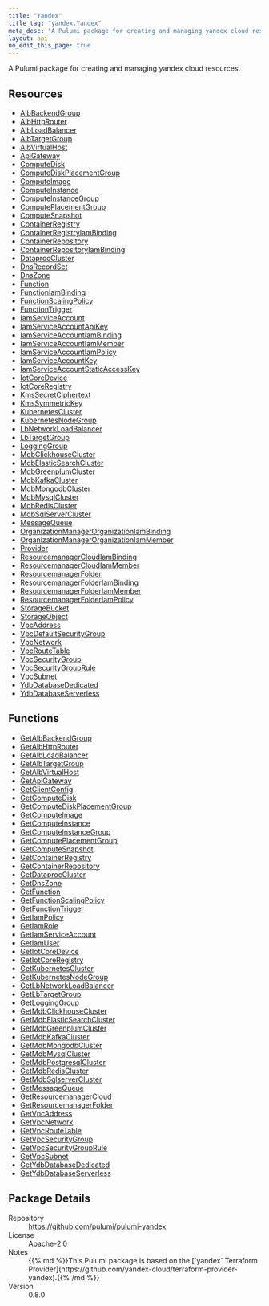```yaml
---
title: "Yandex"
title_tag: "yandex.Yandex"
meta_desc: "A Pulumi package for creating and managing yandex cloud resources."
layout: api
no_edit_this_page: true
---
```


<!-- WARNING: this file was generated by Pulumi Docs Generator. -->
<!-- Do not edit by hand unless you're certain you know what you are doing! -->

A Pulumi package for creating and managing yandex cloud resources.

<h2 id="resources">Resources</h2>
<ul class="api">
    <li><a href="albbackendgroup" title="AlbBackendGroup"><span class="api-symbol api-symbol--resource"></span>AlbBackendGroup</a></li>
    <li><a href="albhttprouter" title="AlbHttpRouter"><span class="api-symbol api-symbol--resource"></span>AlbHttpRouter</a></li>
    <li><a href="albloadbalancer" title="AlbLoadBalancer"><span class="api-symbol api-symbol--resource"></span>AlbLoadBalancer</a></li>
    <li><a href="albtargetgroup" title="AlbTargetGroup"><span class="api-symbol api-symbol--resource"></span>AlbTargetGroup</a></li>
    <li><a href="albvirtualhost" title="AlbVirtualHost"><span class="api-symbol api-symbol--resource"></span>AlbVirtualHost</a></li>
    <li><a href="apigateway" title="ApiGateway"><span class="api-symbol api-symbol--resource"></span>ApiGateway</a></li>
    <li><a href="computedisk" title="ComputeDisk"><span class="api-symbol api-symbol--resource"></span>ComputeDisk</a></li>
    <li><a href="computediskplacementgroup" title="ComputeDiskPlacementGroup"><span class="api-symbol api-symbol--resource"></span>ComputeDiskPlacementGroup</a></li>
    <li><a href="computeimage" title="ComputeImage"><span class="api-symbol api-symbol--resource"></span>ComputeImage</a></li>
    <li><a href="computeinstance" title="ComputeInstance"><span class="api-symbol api-symbol--resource"></span>ComputeInstance</a></li>
    <li><a href="computeinstancegroup" title="ComputeInstanceGroup"><span class="api-symbol api-symbol--resource"></span>ComputeInstanceGroup</a></li>
    <li><a href="computeplacementgroup" title="ComputePlacementGroup"><span class="api-symbol api-symbol--resource"></span>ComputePlacementGroup</a></li>
    <li><a href="computesnapshot" title="ComputeSnapshot"><span class="api-symbol api-symbol--resource"></span>ComputeSnapshot</a></li>
    <li><a href="containerregistry" title="ContainerRegistry"><span class="api-symbol api-symbol--resource"></span>ContainerRegistry</a></li>
    <li><a href="containerregistryiambinding" title="ContainerRegistryIamBinding"><span class="api-symbol api-symbol--resource"></span>ContainerRegistryIamBinding</a></li>
    <li><a href="containerrepository" title="ContainerRepository"><span class="api-symbol api-symbol--resource"></span>ContainerRepository</a></li>
    <li><a href="containerrepositoryiambinding" title="ContainerRepositoryIamBinding"><span class="api-symbol api-symbol--resource"></span>ContainerRepositoryIamBinding</a></li>
    <li><a href="dataproccluster" title="DataprocCluster"><span class="api-symbol api-symbol--resource"></span>DataprocCluster</a></li>
    <li><a href="dnsrecordset" title="DnsRecordSet"><span class="api-symbol api-symbol--resource"></span>DnsRecordSet</a></li>
    <li><a href="dnszone" title="DnsZone"><span class="api-symbol api-symbol--resource"></span>DnsZone</a></li>
    <li><a href="function" title="Function"><span class="api-symbol api-symbol--resource"></span>Function</a></li>
    <li><a href="functioniambinding" title="FunctionIamBinding"><span class="api-symbol api-symbol--resource"></span>FunctionIamBinding</a></li>
    <li><a href="functionscalingpolicy" title="FunctionScalingPolicy"><span class="api-symbol api-symbol--resource"></span>FunctionScalingPolicy</a></li>
    <li><a href="functiontrigger" title="FunctionTrigger"><span class="api-symbol api-symbol--resource"></span>FunctionTrigger</a></li>
    <li><a href="iamserviceaccount" title="IamServiceAccount"><span class="api-symbol api-symbol--resource"></span>IamServiceAccount</a></li>
    <li><a href="iamserviceaccountapikey" title="IamServiceAccountApiKey"><span class="api-symbol api-symbol--resource"></span>IamServiceAccountApiKey</a></li>
    <li><a href="iamserviceaccountiambinding" title="IamServiceAccountIamBinding"><span class="api-symbol api-symbol--resource"></span>IamServiceAccountIamBinding</a></li>
    <li><a href="iamserviceaccountiammember" title="IamServiceAccountIamMember"><span class="api-symbol api-symbol--resource"></span>IamServiceAccountIamMember</a></li>
    <li><a href="iamserviceaccountiampolicy" title="IamServiceAccountIamPolicy"><span class="api-symbol api-symbol--resource"></span>IamServiceAccountIamPolicy</a></li>
    <li><a href="iamserviceaccountkey" title="IamServiceAccountKey"><span class="api-symbol api-symbol--resource"></span>IamServiceAccountKey</a></li>
    <li><a href="iamserviceaccountstaticaccesskey" title="IamServiceAccountStaticAccessKey"><span class="api-symbol api-symbol--resource"></span>IamServiceAccountStaticAccessKey</a></li>
    <li><a href="iotcoredevice" title="IotCoreDevice"><span class="api-symbol api-symbol--resource"></span>IotCoreDevice</a></li>
    <li><a href="iotcoreregistry" title="IotCoreRegistry"><span class="api-symbol api-symbol--resource"></span>IotCoreRegistry</a></li>
    <li><a href="kmssecretciphertext" title="KmsSecretCiphertext"><span class="api-symbol api-symbol--resource"></span>KmsSecretCiphertext</a></li>
    <li><a href="kmssymmetrickey" title="KmsSymmetricKey"><span class="api-symbol api-symbol--resource"></span>KmsSymmetricKey</a></li>
    <li><a href="kubernetescluster" title="KubernetesCluster"><span class="api-symbol api-symbol--resource"></span>KubernetesCluster</a></li>
    <li><a href="kubernetesnodegroup" title="KubernetesNodeGroup"><span class="api-symbol api-symbol--resource"></span>KubernetesNodeGroup</a></li>
    <li><a href="lbnetworkloadbalancer" title="LbNetworkLoadBalancer"><span class="api-symbol api-symbol--resource"></span>LbNetworkLoadBalancer</a></li>
    <li><a href="lbtargetgroup" title="LbTargetGroup"><span class="api-symbol api-symbol--resource"></span>LbTargetGroup</a></li>
    <li><a href="logginggroup" title="LoggingGroup"><span class="api-symbol api-symbol--resource"></span>LoggingGroup</a></li>
    <li><a href="mdbclickhousecluster" title="MdbClickhouseCluster"><span class="api-symbol api-symbol--resource"></span>MdbClickhouseCluster</a></li>
    <li><a href="mdbelasticsearchcluster" title="MdbElasticSearchCluster"><span class="api-symbol api-symbol--resource"></span>MdbElasticSearchCluster</a></li>
    <li><a href="mdbgreenplumcluster" title="MdbGreenplumCluster"><span class="api-symbol api-symbol--resource"></span>MdbGreenplumCluster</a></li>
    <li><a href="mdbkafkacluster" title="MdbKafkaCluster"><span class="api-symbol api-symbol--resource"></span>MdbKafkaCluster</a></li>
    <li><a href="mdbmongodbcluster" title="MdbMongodbCluster"><span class="api-symbol api-symbol--resource"></span>MdbMongodbCluster</a></li>
    <li><a href="mdbmysqlcluster" title="MdbMysqlCluster"><span class="api-symbol api-symbol--resource"></span>MdbMysqlCluster</a></li>
    <li><a href="mdbrediscluster" title="MdbRedisCluster"><span class="api-symbol api-symbol--resource"></span>MdbRedisCluster</a></li>
    <li><a href="mdbsqlservercluster" title="MdbSqlServerCluster"><span class="api-symbol api-symbol--resource"></span>MdbSqlServerCluster</a></li>
    <li><a href="messagequeue" title="MessageQueue"><span class="api-symbol api-symbol--resource"></span>MessageQueue</a></li>
    <li><a href="organizationmanagerorganizationiambinding" title="OrganizationManagerOrganizationIamBinding"><span class="api-symbol api-symbol--resource"></span>OrganizationManagerOrganizationIamBinding</a></li>
    <li><a href="organizationmanagerorganizationiammember" title="OrganizationManagerOrganizationIamMember"><span class="api-symbol api-symbol--resource"></span>OrganizationManagerOrganizationIamMember</a></li>
    <li><a href="provider" title="Provider"><span class="api-symbol api-symbol--resource"></span>Provider</a></li>
    <li><a href="resourcemanagercloudiambinding" title="ResourcemanagerCloudIamBinding"><span class="api-symbol api-symbol--resource"></span>ResourcemanagerCloudIamBinding</a></li>
    <li><a href="resourcemanagercloudiammember" title="ResourcemanagerCloudIamMember"><span class="api-symbol api-symbol--resource"></span>ResourcemanagerCloudIamMember</a></li>
    <li><a href="resourcemanagerfolder" title="ResourcemanagerFolder"><span class="api-symbol api-symbol--resource"></span>ResourcemanagerFolder</a></li>
    <li><a href="resourcemanagerfolderiambinding" title="ResourcemanagerFolderIamBinding"><span class="api-symbol api-symbol--resource"></span>ResourcemanagerFolderIamBinding</a></li>
    <li><a href="resourcemanagerfolderiammember" title="ResourcemanagerFolderIamMember"><span class="api-symbol api-symbol--resource"></span>ResourcemanagerFolderIamMember</a></li>
    <li><a href="resourcemanagerfolderiampolicy" title="ResourcemanagerFolderIamPolicy"><span class="api-symbol api-symbol--resource"></span>ResourcemanagerFolderIamPolicy</a></li>
    <li><a href="storagebucket" title="StorageBucket"><span class="api-symbol api-symbol--resource"></span>StorageBucket</a></li>
    <li><a href="storageobject" title="StorageObject"><span class="api-symbol api-symbol--resource"></span>StorageObject</a></li>
    <li><a href="vpcaddress" title="VpcAddress"><span class="api-symbol api-symbol--resource"></span>VpcAddress</a></li>
    <li><a href="vpcdefaultsecuritygroup" title="VpcDefaultSecurityGroup"><span class="api-symbol api-symbol--resource"></span>VpcDefaultSecurityGroup</a></li>
    <li><a href="vpcnetwork" title="VpcNetwork"><span class="api-symbol api-symbol--resource"></span>VpcNetwork</a></li>
    <li><a href="vpcroutetable" title="VpcRouteTable"><span class="api-symbol api-symbol--resource"></span>VpcRouteTable</a></li>
    <li><a href="vpcsecuritygroup" title="VpcSecurityGroup"><span class="api-symbol api-symbol--resource"></span>VpcSecurityGroup</a></li>
    <li><a href="vpcsecuritygrouprule" title="VpcSecurityGroupRule"><span class="api-symbol api-symbol--resource"></span>VpcSecurityGroupRule</a></li>
    <li><a href="vpcsubnet" title="VpcSubnet"><span class="api-symbol api-symbol--resource"></span>VpcSubnet</a></li>
    <li><a href="ydbdatabasededicated" title="YdbDatabaseDedicated"><span class="api-symbol api-symbol--resource"></span>YdbDatabaseDedicated</a></li>
    <li><a href="ydbdatabaseserverless" title="YdbDatabaseServerless"><span class="api-symbol api-symbol--resource"></span>YdbDatabaseServerless</a></li>
</ul>

<h2 id="functions">Functions</h2>
<ul class="api">
    <li><a href="getalbbackendgroup" title="GetAlbBackendGroup"><span class="api-symbol api-symbol--function"></span>GetAlbBackendGroup</a></li>
    <li><a href="getalbhttprouter" title="GetAlbHttpRouter"><span class="api-symbol api-symbol--function"></span>GetAlbHttpRouter</a></li>
    <li><a href="getalbloadbalancer" title="GetAlbLoadBalancer"><span class="api-symbol api-symbol--function"></span>GetAlbLoadBalancer</a></li>
    <li><a href="getalbtargetgroup" title="GetAlbTargetGroup"><span class="api-symbol api-symbol--function"></span>GetAlbTargetGroup</a></li>
    <li><a href="getalbvirtualhost" title="GetAlbVirtualHost"><span class="api-symbol api-symbol--function"></span>GetAlbVirtualHost</a></li>
    <li><a href="getapigateway" title="GetApiGateway"><span class="api-symbol api-symbol--function"></span>GetApiGateway</a></li>
    <li><a href="getclientconfig" title="GetClientConfig"><span class="api-symbol api-symbol--function"></span>GetClientConfig</a></li>
    <li><a href="getcomputedisk" title="GetComputeDisk"><span class="api-symbol api-symbol--function"></span>GetComputeDisk</a></li>
    <li><a href="getcomputediskplacementgroup" title="GetComputeDiskPlacementGroup"><span class="api-symbol api-symbol--function"></span>GetComputeDiskPlacementGroup</a></li>
    <li><a href="getcomputeimage" title="GetComputeImage"><span class="api-symbol api-symbol--function"></span>GetComputeImage</a></li>
    <li><a href="getcomputeinstance" title="GetComputeInstance"><span class="api-symbol api-symbol--function"></span>GetComputeInstance</a></li>
    <li><a href="getcomputeinstancegroup" title="GetComputeInstanceGroup"><span class="api-symbol api-symbol--function"></span>GetComputeInstanceGroup</a></li>
    <li><a href="getcomputeplacementgroup" title="GetComputePlacementGroup"><span class="api-symbol api-symbol--function"></span>GetComputePlacementGroup</a></li>
    <li><a href="getcomputesnapshot" title="GetComputeSnapshot"><span class="api-symbol api-symbol--function"></span>GetComputeSnapshot</a></li>
    <li><a href="getcontainerregistry" title="GetContainerRegistry"><span class="api-symbol api-symbol--function"></span>GetContainerRegistry</a></li>
    <li><a href="getcontainerrepository" title="GetContainerRepository"><span class="api-symbol api-symbol--function"></span>GetContainerRepository</a></li>
    <li><a href="getdataproccluster" title="GetDataprocCluster"><span class="api-symbol api-symbol--function"></span>GetDataprocCluster</a></li>
    <li><a href="getdnszone" title="GetDnsZone"><span class="api-symbol api-symbol--function"></span>GetDnsZone</a></li>
    <li><a href="getfunction" title="GetFunction"><span class="api-symbol api-symbol--function"></span>GetFunction</a></li>
    <li><a href="getfunctionscalingpolicy" title="GetFunctionScalingPolicy"><span class="api-symbol api-symbol--function"></span>GetFunctionScalingPolicy</a></li>
    <li><a href="getfunctiontrigger" title="GetFunctionTrigger"><span class="api-symbol api-symbol--function"></span>GetFunctionTrigger</a></li>
    <li><a href="getiampolicy" title="GetIamPolicy"><span class="api-symbol api-symbol--function"></span>GetIamPolicy</a></li>
    <li><a href="getiamrole" title="GetIamRole"><span class="api-symbol api-symbol--function"></span>GetIamRole</a></li>
    <li><a href="getiamserviceaccount" title="GetIamServiceAccount"><span class="api-symbol api-symbol--function"></span>GetIamServiceAccount</a></li>
    <li><a href="getiamuser" title="GetIamUser"><span class="api-symbol api-symbol--function"></span>GetIamUser</a></li>
    <li><a href="getiotcoredevice" title="GetIotCoreDevice"><span class="api-symbol api-symbol--function"></span>GetIotCoreDevice</a></li>
    <li><a href="getiotcoreregistry" title="GetIotCoreRegistry"><span class="api-symbol api-symbol--function"></span>GetIotCoreRegistry</a></li>
    <li><a href="getkubernetescluster" title="GetKubernetesCluster"><span class="api-symbol api-symbol--function"></span>GetKubernetesCluster</a></li>
    <li><a href="getkubernetesnodegroup" title="GetKubernetesNodeGroup"><span class="api-symbol api-symbol--function"></span>GetKubernetesNodeGroup</a></li>
    <li><a href="getlbnetworkloadbalancer" title="GetLbNetworkLoadBalancer"><span class="api-symbol api-symbol--function"></span>GetLbNetworkLoadBalancer</a></li>
    <li><a href="getlbtargetgroup" title="GetLbTargetGroup"><span class="api-symbol api-symbol--function"></span>GetLbTargetGroup</a></li>
    <li><a href="getlogginggroup" title="GetLoggingGroup"><span class="api-symbol api-symbol--function"></span>GetLoggingGroup</a></li>
    <li><a href="getmdbclickhousecluster" title="GetMdbClickhouseCluster"><span class="api-symbol api-symbol--function"></span>GetMdbClickhouseCluster</a></li>
    <li><a href="getmdbelasticsearchcluster" title="GetMdbElasticSearchCluster"><span class="api-symbol api-symbol--function"></span>GetMdbElasticSearchCluster</a></li>
    <li><a href="getmdbgreenplumcluster" title="GetMdbGreenplumCluster"><span class="api-symbol api-symbol--function"></span>GetMdbGreenplumCluster</a></li>
    <li><a href="getmdbkafkacluster" title="GetMdbKafkaCluster"><span class="api-symbol api-symbol--function"></span>GetMdbKafkaCluster</a></li>
    <li><a href="getmdbmongodbcluster" title="GetMdbMongodbCluster"><span class="api-symbol api-symbol--function"></span>GetMdbMongodbCluster</a></li>
    <li><a href="getmdbmysqlcluster" title="GetMdbMysqlCluster"><span class="api-symbol api-symbol--function"></span>GetMdbMysqlCluster</a></li>
    <li><a href="getmdbpostgresqlcluster" title="GetMdbPostgresqlCluster"><span class="api-symbol api-symbol--function"></span>GetMdbPostgresqlCluster</a></li>
    <li><a href="getmdbrediscluster" title="GetMdbRedisCluster"><span class="api-symbol api-symbol--function"></span>GetMdbRedisCluster</a></li>
    <li><a href="getmdbsqlservercluster" title="GetMdbSqlserverCluster"><span class="api-symbol api-symbol--function"></span>GetMdbSqlserverCluster</a></li>
    <li><a href="getmessagequeue" title="GetMessageQueue"><span class="api-symbol api-symbol--function"></span>GetMessageQueue</a></li>
    <li><a href="getresourcemanagercloud" title="GetResourcemanagerCloud"><span class="api-symbol api-symbol--function"></span>GetResourcemanagerCloud</a></li>
    <li><a href="getresourcemanagerfolder" title="GetResourcemanagerFolder"><span class="api-symbol api-symbol--function"></span>GetResourcemanagerFolder</a></li>
    <li><a href="getvpcaddress" title="GetVpcAddress"><span class="api-symbol api-symbol--function"></span>GetVpcAddress</a></li>
    <li><a href="getvpcnetwork" title="GetVpcNetwork"><span class="api-symbol api-symbol--function"></span>GetVpcNetwork</a></li>
    <li><a href="getvpcroutetable" title="GetVpcRouteTable"><span class="api-symbol api-symbol--function"></span>GetVpcRouteTable</a></li>
    <li><a href="getvpcsecuritygroup" title="GetVpcSecurityGroup"><span class="api-symbol api-symbol--function"></span>GetVpcSecurityGroup</a></li>
    <li><a href="getvpcsecuritygrouprule" title="GetVpcSecurityGroupRule"><span class="api-symbol api-symbol--function"></span>GetVpcSecurityGroupRule</a></li>
    <li><a href="getvpcsubnet" title="GetVpcSubnet"><span class="api-symbol api-symbol--function"></span>GetVpcSubnet</a></li>
    <li><a href="getydbdatabasededicated" title="GetYdbDatabaseDedicated"><span class="api-symbol api-symbol--function"></span>GetYdbDatabaseDedicated</a></li>
    <li><a href="getydbdatabaseserverless" title="GetYdbDatabaseServerless"><span class="api-symbol api-symbol--function"></span>GetYdbDatabaseServerless</a></li>
</ul>

<h2 id="package-details">Package Details</h2>
<dl class="package-details">
	<dt>Repository</dt>
	<dd><a href="https://github.com/pulumi/pulumi-yandex">https://github.com/pulumi/pulumi-yandex</a></dd>
	<dt>License</dt>
	<dd>Apache-2.0</dd>
	<dt>Notes</dt>
	<dd>{{% md %}}This Pulumi package is based on the [`yandex` Terraform Provider](https://github.com/yandex-cloud/terraform-provider-yandex).{{% /md %}}</dd>
	<dt>Version</dt>
	<dd>0.8.0</dd>
</dl>

